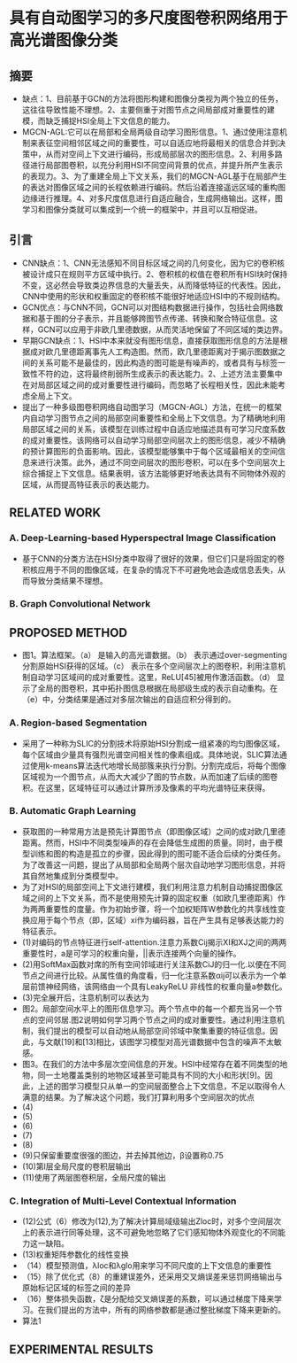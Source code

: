 # 具有自动图学习的多尺度图卷积网络用于高光谱图像分类 #
## 摘要 ##
- 缺点：1、目前基于GCN的方法将图形构建和图像分类视为两个独立的任务，这往往导致性能不理想。2、主要侧重于对图节点之间局部成对重要性的建模，而缺乏捕捉HSI全局上下文信息的能力。
- MGCN-AGL:它可以在局部和全局两级自动学习图形信息。1、通过使用注意机制来表征空间相邻区域之间的重要性，可以自适应地将最相关的信息合并到决策中，从而对空间上下文进行编码，形成局部层次的图形信息。2、利用多路径进行局部图卷积，以充分利用HSI不同空间背景的优点，并提升所产生表示的表现力。3、为了重建全局上下文关系，我们的MGCN-AGL基于在局部产生的表达对图像区域之间的长程依赖进行编码。然后沿着连接遥远区域的重构图边缘进行推理。4、对多尺度信息进行自适应融合，生成网络输出。这样，图学习和图像分类就可以集成到一个统一的框架中，并且可以互相促进。
## 引言 ##
- CNN缺点：1、CNN无法感知不同目标区域之间的几何变化，因为它的卷积核被设计成只在规则平方区域中执行。2、卷积核的权值在卷积所有HSI块时保持不变，这必然会导致类边界信息的大量丢失，从而降低特征的代表性。因此，CNN中使用的形状和权重固定的卷积核不能很好地适应HSI中的不规则结构。
- GCN优点：与CNN不同，GCN可以对图结构数据进行操作，包括社会网络数据和基于图的分子表示，并且能够跨图节点传递、转换和聚合特征信息。这样，GCN可以应用于非欧几里德数据，从而灵活地保留了不同区域的类边界。
- 早期GCN缺点：1、HSI中本来就没有图形信息，直接获取图形信息的方法是根据成对欧几里德距离事先人工构造图。然而，欧几里德距离对于揭示图数据之间的关系可能不是最佳的，因此构造的图可能是有噪声的，或者具有与标签一致性不符的边，这将最终削弱所生成表示的表达能力。2、上述方法主要集中在对局部区域之间的成对重要性进行编码，而忽略了长程相关性，因此未能考虑全局上下文。
- 提出了一种多级图卷积网络自动图学习（MGCN-AGL）方法，在统一的框架内自动学习图节点之间的局部空间重要性和全局上下文信息。为了精确地利用局部区域之间的关系，该模型在训练过程中自适应地描述具有可学习尺度系数的成对重要性。该网络可以自动学习局部空间层次上的图形信息，减少不精确的预计算图形的负面影响。因此，该模型能够集中于每个区域最相关的空间信息来进行决策。此外，通过不同空间层次的图形卷积，可以在多个空间层次上综合捕捉上下文信息。结果表明，该方法能够更好地表达具有不同物体外观的区域，从而提高特征表示的表达能力。
## RELATED WORK ##
### A. Deep-Learning-based Hyperspectral Image Classification
- 基于CNN的分类方法在HSI分类中取得了很好的效果，但它们只是将固定的卷积核应用于不同的图像区域，在复杂的情况下不可避免地会造成信息丢失，从而导致分类结果不理想。
### B. Graph Convolutional Network 
## PROPOSED METHOD ##
- 图1。算法框架。（a） 是输入的高光谱数据。（b） 表示通过over-segmenting分割原始HSI获得的区域。（c） 表示在多个空间层次上的图卷积，利用注意机制自动学习区域间的成对重要性。这里，ReLU[45]被用作激活函数。（d） 显示了全局的图卷积，其中拓扑图信息根据在局部级生成的表示自动重构。在（e）中，分类结果是通过对多层次输出的自适应积分得到的。
### A. Region-based Segmentation
- 采用了一种称为SLIC的分割技术将原始HSI分割成一组紧凑的均匀图像区域，每个区域由少量具有强烈光谱空间相关性的像素组成。具体地说，SLIC算法通过使用k-means算法迭代地增长局部簇来执行分割。分割完成后，将每个图像区域视为一个图节点，从而大大减少了图的节点数，从而加速了后续的图卷积。在这里，区域特征可以通过计算所涉及像素的平均光谱特征来获得。
### B. Automatic Graph Learning 
- 获取图的一种常用方法是预先计算图节点（即图像区域）之间的成对欧几里德距离。然而，HSI中不同类型噪声的存在会降低生成图的质量。同时，由于模型训练和图的构造是孤立的步骤，因此得到的图可能不适合后续的分类任务。为了改善这一问题，提出了从局部和全局两个层次自动地学习图形信息，并将其自然地集成到分类模型中。
- 为了对HSI的局部空间上下文进行建模，我们利用注意力机制自动捕捉图像区域之间的上下文关系，而不是使用预先计算的固定权重（如欧几里德距离）作为两两重要性的度量。作为初始步骤，将一个加权矩阵W参数化的共享线性变换应用于每个节点（即，区域）xi作为编码器，旨在产生具有足够表达能力的特征表示。
- (1)对编码的节点特征进行self-attention.注意力系数Cij揭示XI和XJ之间的两两重要性时，a是可学习的权重向量，||表示连接两个向量的操作。
- (2)用SoftMax函数对席的所有空间邻域进行关注系数CiJ的归一化.以便在不同节点之间进行比较。从属性值的角度看，归一化注意系数αij可以表示为一个单层前馈神经网络，该网络由一个具有LeakyReLU 非线性的权重向量a参数化。
- (3)完全展开后，注意机制可以表达为
- 图2。局部空间水平上的图形信息学习。两个节点中的每一个都充当另一个节点的空间邻居.图2说明如何学习两个节点之间的成对重要性。通过利用注意机制，我们提出的模型可以自动地从局部空间邻域中聚集重要的特征信息。因此，与文献[19]和[13]相比，该图学习模型对高光谱数据中包含的噪声不太敏感。
- 图3。在我们的方法中多层次空间信息的开发。HSI中经常存在着不同类型的地物，同一土地覆盖类别的地物区域甚至可能具有不同的大小和形状[9]。因此，上述的图学习模型只从单一的空间层面整合上下文信息，不足以取得令人满意的结果。为了解决这个问题，我们打算利用多个空间层次的优点
- (4)
- (5)
- (6)
- (7)
- (8)
- (9)只保留重要度很强的图边，并去掉其他边，β设置称0.75
- (10)第l层全局尺度的卷积层输出
- (11)使用了两层图卷积层，全局尺度的输出
### C. Integration of Multi-Level Contextual Information
- (12)公式（6）修改为(12),为了解决计算局域级输出Zloc时，对多个空间层次上的表示进行同等处理，这不可避免地忽略了它们感知物体外观变化的不同能力这一缺陷。
- (13)权重矩阵参数化的线性变换
- （14）模型预测值，λloc和λglo用来学习不同尺度的上下文信息的重要性
- （15）除了优化式（8）的重建误差外，还采用交叉熵误差来惩罚网络输出与原始标记区域的标签之间的差异
- （16）整体损失函数，ζ是分配给交叉熵误差的系数，可以通过梯度下降来学习。在我们提出的方法中，所有的网络参数都是通过整批梯度下降来更新的。
- 算法1
## EXPERIMENTAL RESULTS

